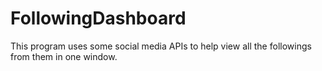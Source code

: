 # FollowingDashboard
This program uses some social media APIs to help view all the followings from them in one window.
